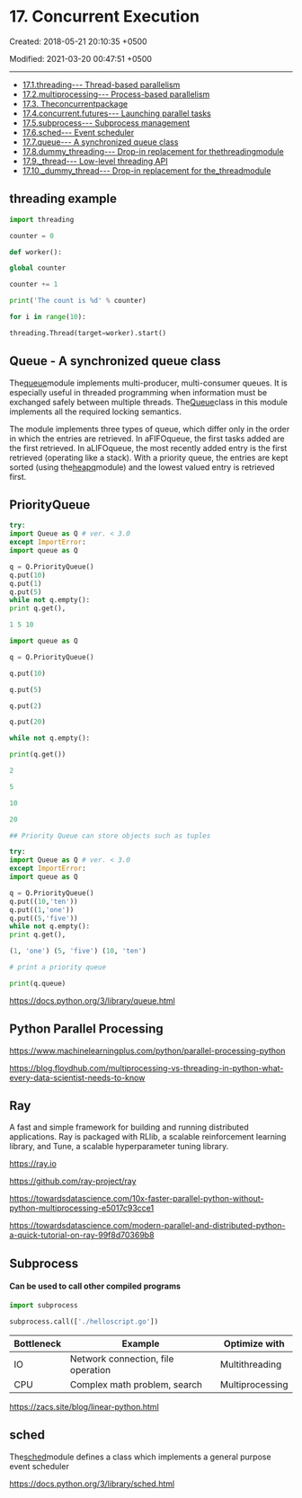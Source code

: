 # 17. Concurrent Execution

Created: 2018-05-21 20:10:35 +0500

Modified: 2021-03-20 00:47:51 +0500

---

- [17.1.threading--- Thread-based parallelism](https://docs.python.org/3/library/threading.html)
- [17.2.multiprocessing--- Process-based parallelism](https://docs.python.org/3/library/multiprocessing.html)
- [17.3. Theconcurrentpackage](https://docs.python.org/3/library/concurrent.html)
- [17.4.concurrent.futures--- Launching parallel tasks](https://docs.python.org/3/library/concurrent.futures.html)
- [17.5.subprocess--- Subprocess management](https://docs.python.org/3/library/subprocess.html)
- [17.6.sched--- Event scheduler](https://docs.python.org/3/library/sched.html)
- [17.7.queue--- A synchronized queue class](https://docs.python.org/3/library/queue.html)
- [17.8.dummy_threading--- Drop-in replacement for thethreadingmodule](https://docs.python.org/3/library/dummy_threading.html)
- [17.9._thread--- Low-level threading API](https://docs.python.org/3/library/_thread.html)
- [17.10._dummy_thread--- Drop-in replacement for the_threadmodule](https://docs.python.org/3/library/_dummy_thread.html)

## threading example

```python
import threading

counter = 0

def worker():

global counter

counter += 1

print('The count is %d' % counter)

for i in range(10):

threading.Thread(target=worker).start()
```

## Queue - A synchronized queue class

The[queue](https://docs.python.org/3/library/queue.html#module-queue)module implements multi-producer, multi-consumer queues. It is especially useful in threaded programming when information must be exchanged safely between multiple threads. The[Queue](https://docs.python.org/3/library/queue.html#queue.Queue)class in this module implements all the required locking semantics.

The module implements three types of queue, which differ only in the order in which the entries are retrieved. In aFIFOqueue, the first tasks added are the first retrieved. In aLIFOqueue, the most recently added entry is the first retrieved (operating like a stack). With a priority queue, the entries are kept sorted (using the[heapq](https://docs.python.org/3/library/heapq.html#module-heapq)module) and the lowest valued entry is retrieved first.

## PriorityQueue

```python
try:
import Queue as Q # ver. < 3.0
except ImportError:
import queue as Q

q = Q.PriorityQueue()
q.put(10)
q.put(1)
q.put(5)
while not q.empty():
print q.get(),

1 5 10

import queue as Q

q = Q.PriorityQueue()

q.put(10)

q.put(5)

q.put(2)

q.put(20)

while not q.empty():

print(q.get())

2

5

10

20

## Priority Queue can store objects such as tuples

try:
import Queue as Q # ver. < 3.0
except ImportError:
import queue as Q

q = Q.PriorityQueue()
q.put((10,'ten'))
q.put((1,'one'))
q.put((5,'five'))
while not q.empty():
print q.get(),

(1, 'one') (5, 'five') (10, 'ten')

# print a priority queue

print(q.queue)
```

<https://docs.python.org/3/library/queue.html>

## Python Parallel Processing

<https://www.machinelearningplus.com/python/parallel-processing-python>

<https://blog.floydhub.com/multiprocessing-vs-threading-in-python-what-every-data-scientist-needs-to-know>

## Ray

A fast and simple framework for building and running distributed applications. Ray is packaged with RLlib, a scalable reinforcement learning library, and Tune, a scalable hyperparameter tuning library.

<https://ray.io>

<https://github.com/ray-project/ray>

<https://towardsdatascience.com/10x-faster-parallel-python-without-python-multiprocessing-e5017c93cce1>

<https://towardsdatascience.com/modern-parallel-and-distributed-python-a-quick-tutorial-on-ray-99f8d70369b8>

## Subprocess

#### Can be used to call other compiled programs

```python
import subprocess

subprocess.call(['./helloscript.go'])
```

| **Bottleneck** | **Example**                        | **Optimize with** |
|----------------|------------------------------------|-------------------|
| IO             | Network connection, file operation | Multithreading    |
| CPU            | Complex math problem, search       | Multiprocessing   |

<https://zacs.site/blog/linear-python.html>

## sched

The[sched](https://docs.python.org/3/library/sched.html#module-sched)module defines a class which implements a general purpose event scheduler

<https://docs.python.org/3/library/sched.html>
